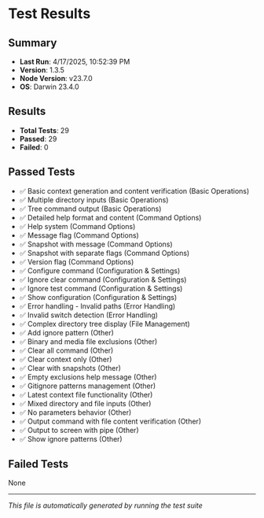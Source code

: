 # Test Results

## Summary
- **Last Run**: 4/17/2025, 10:52:39 PM
- **Version**: 1.3.5
- **Node Version**: v23.7.0
- **OS**: Darwin 23.4.0

## Results
- **Total Tests**: 29
- **Passed**: 29
- **Failed**: 0

## Passed Tests
- ✅ Basic context generation and content verification (Basic Operations)
- ✅ Multiple directory inputs (Basic Operations)
- ✅ Tree command output (Basic Operations)
- ✅ Detailed help format and content (Command Options)
- ✅ Help system (Command Options)
- ✅ Message flag (Command Options)
- ✅ Snapshot with message (Command Options)
- ✅ Snapshot with separate flags (Command Options)
- ✅ Version flag (Command Options)
- ✅ Configure command (Configuration & Settings)
- ✅ Ignore clear command (Configuration & Settings)
- ✅ Ignore test command (Configuration & Settings)
- ✅ Show configuration (Configuration & Settings)
- ✅ Error handling - Invalid paths (Error Handling)
- ✅ Invalid switch detection (Error Handling)
- ✅ Complex directory tree display (File Management)
- ✅ Add ignore pattern (Other)
- ✅ Binary and media file exclusions (Other)
- ✅ Clear all command (Other)
- ✅ Clear context only (Other)
- ✅ Clear with snapshots (Other)
- ✅ Empty exclusions help message (Other)
- ✅ Gitignore patterns management (Other)
- ✅ Latest context file functionality (Other)
- ✅ Mixed directory and file inputs (Other)
- ✅ No parameters behavior (Other)
- ✅ Output command with file content verification (Other)
- ✅ Output to screen with pipe (Other)
- ✅ Show ignore patterns (Other)

## Failed Tests
None

---
*This file is automatically generated by running the test suite* 